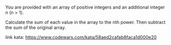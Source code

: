 You are provided with an array of positive integers and an additional integer n (n > 1).

Calculate the sum of each value in the array to the nth power. Then subtract the sum of the original array.


link kata: https://www.codewars.com/kata/58aed2cafab8faca1d000e20